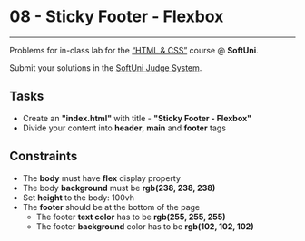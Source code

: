 # 08 - Sticky Footer - Flexbox
------
Problems for in-class lab for the [“HTML & CSS”](https://softuni.bg/trainings/2784/html-and-css-february-2020) course @ **SoftUni**.

Submit your solutions in the [SoftUni Judge System](https://judge.softuni.bg/Contests/1236/Flexbox).

## Tasks
 * Create an **"index.html"** with title - **"Sticky Footer - Flexbox"**
 * Divide your content into **header**, **main** and **footer** tags

## Constraints
 * The **body** must have **flex** display property
 * The body **background** must be **rgb(238, 238, 238)**
 * Set **height** to the body: 100vh
 * The **footer** should be at the bottom of the page
	* The footer **text color** has to be **rgb(255, 255, 255)**
	* The footer **background** color has to be **rgb(102, 102, 102)**
